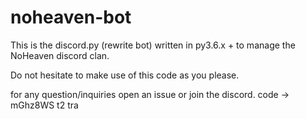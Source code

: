 # noheaven-bot

This is the discord.py (rewrite bot) written in py3.6.x + to manage the NoHeaven discord clan.

Do not hesitate to make use of this code as you please.

for any question/inquiries open an issue or join the discord. code -> mGhz8WS
t2
tra
